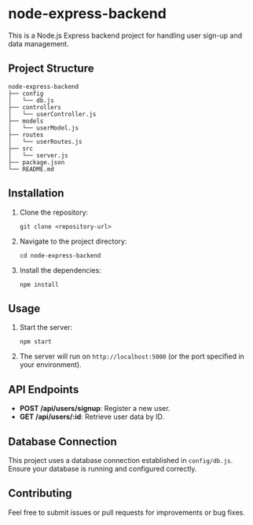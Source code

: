 # node-express-backend

This is a Node.js Express backend project for handling user sign-up and data management.

## Project Structure

```
node-express-backend
├── config
│   └── db.js
├── controllers
│   └── userController.js
├── models
│   └── userModel.js
├── routes
│   └── userRoutes.js
├── src
│   └── server.js
├── package.json
└── README.md
```

## Installation

1. Clone the repository:
   ```
   git clone <repository-url>
   ```

2. Navigate to the project directory:
   ```
   cd node-express-backend
   ```

3. Install the dependencies:
   ```
   npm install
   ```

## Usage

1. Start the server:
   ```
   npm start
   ```

2. The server will run on `http://localhost:5000` (or the port specified in your environment).

## API Endpoints

- **POST /api/users/signup**: Register a new user.
- **GET /api/users/:id**: Retrieve user data by ID.

## Database Connection

This project uses a database connection established in `config/db.js`. Ensure your database is running and configured correctly.

## Contributing

Feel free to submit issues or pull requests for improvements or bug fixes.